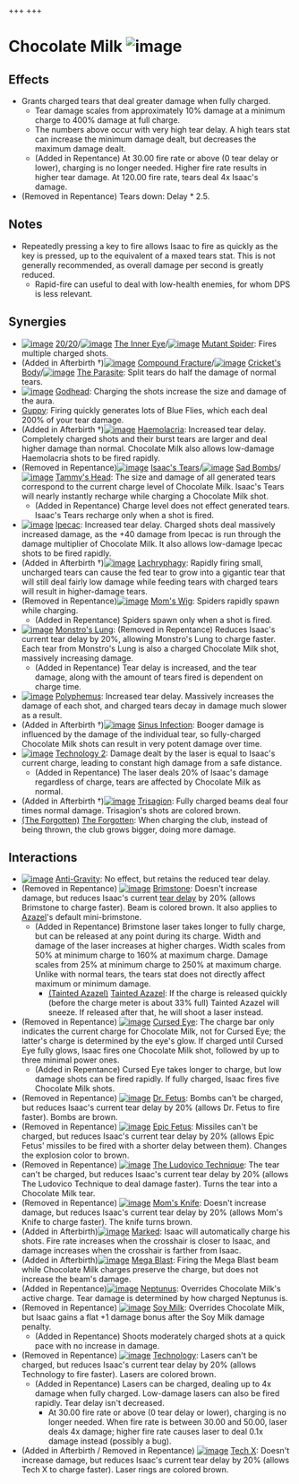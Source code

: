 +++
+++

 # Chocolate Milk ![image](/image/Chocolate_Milk.png) 


Effects
---------


* Grants charged tears that deal greater damage when fully charged.
	+ Tear damage scales from approximately 10% damage at a minimum charge to 400% damage at full charge.
	+ The numbers above occur with very high tear delay. A high tears stat can increase the minimum damage dealt, but decreases the maximum damage dealt.
	+ (Added in Repentance) At 30.00 fire rate or above (0 tear delay or lower), charging is no longer needed. Higher fire rate results in higher tear damage. At 120.00 fire rate, tears deal 4x Isaac's damage.
* (Removed in Repentance) Tears down: Delay * 2.5.


Notes
-------


* Repeatedly pressing a key to fire allows Isaac to fire as quickly as the key is pressed, up to the equivalent of a maxed tears stat. This is not generally recommended, as overall damage per second is greatly reduced.
	+ Rapid-fire can useful to deal with low-health enemies, for whom DPS is less relevant.


Synergies
-----------


* [![image](/image/20/20.png)](/wiki/20/20 "20/20") [20/20](/wiki/20/20 "20/20")/[![image](/image/The_Inner_Eye.png)](/wiki/The_Inner_Eye "The Inner Eye") [The Inner Eye](/wiki/The_Inner_Eye "The Inner Eye")/[![image](/image/Mutant_Spider.png)](/wiki/Mutant_Spider "Mutant Spider") [Mutant Spider](/wiki/Mutant_Spider "Mutant Spider"): Fires multiple charged shots.
* (Added in Afterbirth †)[![image](/image/Compound_Fracture.png)](/wiki/Compound_Fracture "Compound Fracture") [Compound Fracture](/wiki/Compound_Fracture "Compound Fracture")/[![image](/image/Cricket%27s_Body.png)](/wiki/Cricket%27s_Body "Cricket's Body") [Cricket's Body](/wiki/Cricket%27s_Body "Cricket's Body")/[![image](/image/The_Parasite.png)](/wiki/The_Parasite "The Parasite") [The Parasite](/wiki/The_Parasite "The Parasite"): Split tears do half the damage of normal tears.
* [![image](/image/Godhead.png)](/wiki/Godhead "Godhead") [Godhead](/wiki/Godhead "Godhead"): Charging the shots increase the size and damage of the aura.
* [Guppy](/wiki/Guppy "Guppy"): Firing quickly generates lots of Blue Flies, which each deal 200% of your tear damage.
* (Added in Afterbirth †)[![image](/image/Haemolacria.png)](/wiki/Haemolacria "Haemolacria") [Haemolacria](/wiki/Haemolacria "Haemolacria"): Increased tear delay. Completely charged shots and their burst tears are larger and deal higher damage than normal. Chocolate Milk also allows low-damage Haemolacria shots to be fired rapidly.
* (Removed in Repentance)[![image](/image/Isaac%27s_Tears.png)](/wiki/Isaac%27s_Tears "Isaac's Tears") [Isaac's Tears](/wiki/Isaac%27s_Tears "Isaac's Tears")/[![image](/image/Sad_Bombs.png)](/wiki/Sad_Bombs "Sad Bombs") [Sad Bombs](/wiki/Sad_Bombs "Sad Bombs")/[![image](/image/Tammy%27s_Head.png)](/wiki/Tammy%27s_Head "Tammy's Head") [Tammy's Head](/wiki/Tammy%27s_Head "Tammy's Head"): The size and damage of all generated tears correspond to the current charge level of Chocolate Milk. Isaac's Tears will nearly instantly recharge while charging a Chocolate Milk shot.
	+ (Added in Repentance) Charge level does not effect generated tears. Isaac's Tears recharge only when a shot is fired.
* [![image](/image/Ipecac.png)](/wiki/Ipecac "Ipecac") [Ipecac](/wiki/Ipecac "Ipecac"): Increased tear delay. Charged shots deal massively increased damage, as the +40 damage from Ipecac is run through the damage multiplier of Chocolate Milk. It also allows low-damage Ipecac shots to be fired rapidly.
* (Added in Afterbirth †)[![image](/image/Lachryphagy.png)](/wiki/Lachryphagy "Lachryphagy") [Lachryphagy](/wiki/Lachryphagy "Lachryphagy"): Rapidly firing small, uncharged tears can cause the fed tear to grow into a gigantic tear that will still deal fairly low damage while feeding tears with charged tears will result in higher-damage tears.
* (Removed in Repentance)[![image](/image/Mom%27s_Wig.png)](/wiki/Mom%27s_Wig "Mom's Wig") [Mom's Wig](/wiki/Mom%27s_Wig "Mom's Wig"): Spiders rapidly spawn while charging.
	+ (Added in Repentance) Spiders spawn only when a shot is fired.
* [![image](/image/Monstro%27s_Lung.png)](/wiki/Monstro%27s_Lung "Monstro's Lung") [Monstro's Lung](/wiki/Monstro%27s_Lung "Monstro's Lung"): (Removed in Repentance) Reduces Isaac's current tear delay by 20%, allowing Monstro's Lung to charge faster. Each tear from Monstro's Lung is also a charged Chocolate Milk shot, massively increasing damage.
	+ (Added in Repentance) Tear delay is increased, and the tear damage, along with the amount of tears fired is dependent on charge time.
* [![image](/image/Polyphemus.png)](/wiki/Polyphemus "Polyphemus") [Polyphemus](/wiki/Polyphemus "Polyphemus"): Increased tear delay. Massively increases the damage of each shot, and charged tears decay in damage much slower as a result.
* (Added in Afterbirth †)[![image](/image/Sinus_Infection.png)](/wiki/Sinus_Infection "Sinus Infection") [Sinus Infection](/wiki/Sinus_Infection "Sinus Infection"): Booger damage is influenced by the damage of the individual tear, so fully-charged Chocolate Milk shots can result in very potent damage over time.
* [![image](/image/Technology_2.png)](/wiki/Technology_2 "Technology 2") [Technology 2](/wiki/Technology_2 "Technology 2"): Damage dealt by the laser is equal to Isaac's current charge, leading to constant high damage from a safe distance.
	+ (Added in Repentance) The laser deals 20% of Isaac's damage regardless of charge, tears are affected by Chocolate Milk as normal.
* (Added in Afterbirth †)[![image](/image/Trisagion.png)](/wiki/Trisagion "Trisagion") [Trisagion](/wiki/Trisagion "Trisagion"): Fully charged beams deal four times normal damage. Trisagion's shots are colored brown.
* [(The Forgotten)](/wiki/The_Forgotten "The Forgotten") [The Forgotten](/wiki/The_Forgotten "The Forgotten"): When charging the club, instead of being thrown, the club grows bigger, doing more damage.


Interactions
--------------


* [![image](/image/Anti-Gravity.png)](/wiki/Anti-Gravity "Anti-Gravity") [Anti-Gravity](/wiki/Anti-Gravity "Anti-Gravity"): No effect, but retains the reduced tear delay.
* (Removed in Repentance) [![image](/image/Brimstone.png)](/wiki/Brimstone "Brimstone") [Brimstone](/wiki/Brimstone "Brimstone"): Doesn't increase damage, but reduces Isaac's current [tear delay](/wiki/Tears#Tear_Delay "Tears") by 20% (allows Brimstone to charge faster). Beam is colored brown. It also applies to [Azazel](/wiki/Azazel "Azazel")'s default mini-brimstone.
	+ (Added in Repentance) Brimstone laser takes longer to fully charge, but can be released at any point during its charge. Width and damage of the laser increases at higher charges. Width scales from 50% at minimum charge to 160% at maximum charge. Damage scales from 25% at minimum charge to 250% at maximum charge. Unlike with normal tears, the tears stat does not directly affect maximum or minimum damage.
		- [(Tainted Azazel)](/wiki/Tainted_Azazel "Tainted Azazel") [Tainted Azazel](/wiki/Tainted_Azazel "Tainted Azazel"): If the charge is released quickly (before the charge meter is about 33% full) Tainted Azazel will sneeze. If released after that, he will shoot a laser instead.
* (Removed in Repentance) [![image](/image/Cursed_Eye.png)](/wiki/Cursed_Eye "Cursed Eye") [Cursed Eye](/wiki/Cursed_Eye "Cursed Eye"): The charge bar only indicates the current charge for Chocolate Milk, not for Cursed Eye; the latter's charge is determined by the eye's glow. If charged until Cursed Eye fully glows, Isaac fires one Chocolate Milk shot, followed by up to three minimal power ones.
	+ (Added in Repentance) Cursed Eye takes longer to charge, but low damage shots can be fired rapidly. If fully charged, Isaac fires five Chocolate Milk shots.
* (Removed in Repentance) [![image](/image/Dr._Fetus.png)](/wiki/Dr._Fetus "Dr. Fetus") [Dr. Fetus](/wiki/Dr._Fetus "Dr. Fetus"): Bombs can't be charged, but reduces Isaac's current tear delay by 20% (allows Dr. Fetus to fire faster). Bombs are brown.
* (Removed in Repentance) [![image](/image/Epic_Fetus.png)](/wiki/Epic_Fetus "Epic Fetus") [Epic Fetus](/wiki/Epic_Fetus "Epic Fetus"): Missiles can't be charged, but reduces Isaac's current tear delay by 20% (allows Epic Fetus' missiles to be fired with a shorter delay between them). Changes the explosion color to brown.
* (Removed in Repentance) [![image](/image/The_Ludovico_Technique.png)](/wiki/The_Ludovico_Technique "The Ludovico Technique") [The Ludovico Technique](/wiki/The_Ludovico_Technique "The Ludovico Technique"): The tear can't be charged, but reduces Isaac's current tear delay by 20% (allows The Ludovico Technique to deal damage faster). Turns the tear into a Chocolate Milk tear.
* (Removed in Repentance) [![image](/image/Mom%27s_Knife.png)](/wiki/Mom%27s_Knife "Mom's Knife") [Mom's Knife](/wiki/Mom%27s_Knife "Mom's Knife"): Doesn't increase damage, but reduces Isaac's current tear delay by 20% (allows Mom's Knife to charge faster). The knife turns brown.
* (Added in Afterbirth)[![image](/image/Marked.png)](/wiki/Marked "Marked") [Marked](/wiki/Marked "Marked"): Isaac will automatically charge his shots. Fire rate increases when the crosshair is closer to Isaac, and damage increases when the crosshair is farther from Isaac.
* (Added in Afterbirth)[![image](/image/Mega_Blast.png)](/wiki/Mega_Blast "Mega Blast") [Mega Blast](/wiki/Mega_Blast "Mega Blast"): Firing the Mega Blast beam while Chocolate Milk charges preserve the charge, but does not increase the beam's damage.
* (Added in Repentance)[![image](/image/Neptunus.png)](/wiki/Neptunus "Neptunus") [Neptunus](/wiki/Neptunus "Neptunus"): Overrides Chocolate Milk's active charge. Tear damage is determined by how charged Neptunus is.
* (Removed in Repentance) [![image](/image/Soy_Milk.png)](/wiki/Soy_Milk "Soy Milk") [Soy Milk](/wiki/Soy_Milk "Soy Milk"): Overrides Chocolate Milk, but Isaac gains a flat +1 damage bonus after the Soy Milk damage penalty.
	+ (Added in Repentance) Shoots moderately charged shots at a quick pace with no increase in damage.
* (Removed in Repentance) [![image](/image/Technology.png)](/wiki/Technology "Technology") [Technology](/wiki/Technology "Technology"): Lasers can't be charged, but reduces Isaac's current tear delay by 20% (allows Technology to fire faster). Lasers are colored brown.
	+ (Added in Repentance) Lasers can be charged, dealing up to 4x damage when fully charged. Low-damage lasers can also be fired rapidly. Tear delay isn't decreased.
		- At 30.00 fire rate or above (0 tear delay or lower), charging is no longer needed. When fire rate is between 30.00 and 50.00, laser deals 4x damage; higher fire rate causes laser to deal 0.1x damage instead (possibly a bug).
* (Added in Afterbirth / Removed in Repentance) [![image](/image/Tech_X.png)](/wiki/Tech_X "Tech X") [Tech X](/wiki/Tech_X "Tech X"): Doesn't increase damage, but reduces Isaac's current tear delay by 20% (allows Tech X to charge faster). Laser rings are colored brown.


